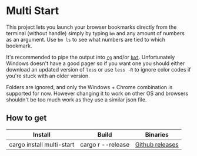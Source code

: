 # Multi Start

This project lets you launch your browser bookmarks directly from the terminal (without handle) simply by typing `bm` and any amount of numbers as an argument.
Use `bm ls` to see what numbers are tied to which bookmark.

It's recommended to pipe the output into [`rg`](https://github.com/BurntSushi/ripgrep) and/or [`bat`](https://github.com/sharkdp/bat). Unfortunately Windows doesn't have a good pager so if you want one you should either download an updated version of `less` or use `less -R` to ignore color codes if you're stuck with an older version.

Folders are ignored, and only the Windows + Chrome combination is supported for now.
However changing it to work on other OS and browsers shouldn't be too much work as they use a similar json file.

## How to get
Install | Build | Binaries
|---|---|---|
cargo install multi-start | cargo r --release | [Github releases](https://github.com/lesleyrs/multi-start/releases/latest)
